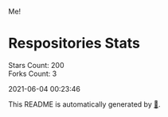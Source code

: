 Me!

# Respositories Stats
Stars Count: 200  
Forks Count: 3

2021-06-04 00:23:46  

This README is automatically generated by [🐰](https://github.com/rnitta/rnitta).
